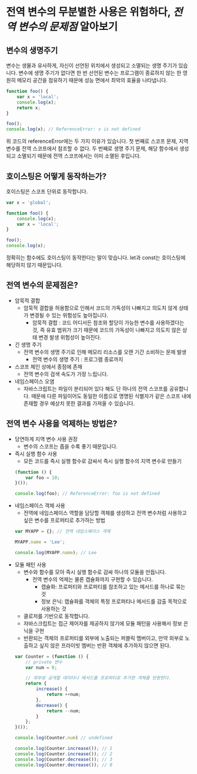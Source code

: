 전역 변수의 무분별한 사용은 위험하다, *전역 변수의 문제점* 알아보기
=================

## 변수의 생명주기
변수는 생물과 유사하게, 자신이 선언된 위치에서 생성되고 소멸되는 생명 주기가 있습니다. 변수에 생명 주기가 없다면 한 번 선언된 변수는 프로그램이 종료하지 않는 한 영원히 메모리 공간을 점유하기 때문에 성능 면에서 최악의 효율을 나타냅니다.
```javascript
function foo() {
    var x = 'local';
    console.log(x);
    return x;
}

foo();
console.log(x); // ReferenceError: x is not defined
```
위 코드의 referenceError에는 두 가지 이유가 있습니다. 첫 번째로 스코프 문제, 지역 변수를 전역 스코프에서 참조할 수 없다. 두 번째로 생명 주기 문제, 해당 함수에서 생성되고 소멸되기 때문에 전역 스코프에서는 이미 소멸된 후입니다.

## 호이스팅은 어떻게 동작하는가?
호이스팅은 스코프 단위로 동작합니다.
```javascript
var x = 'global';

function foo() {
    console.log(x);
    var x = 'local';
}

foo();
console.log(x);
```
정확히는 함수에도 호이스팅이 동작한다는 말이 맞습니다. let과 const는 호이스팅에 해당하지 않기 때문입니다.

## 전역 변수의 문제점은?
- 암묵적 결합
    - 암묵적 결합을 허용함으로 인해서 코드의 가독성이 나빠지고 의도치 않게 상태가 변경될 수 있는 위험성도 높아집니다.
        - 암묵적 결합 : 코드 어디서든 참조와 할당이 가능한 변수를 사용하겠다는 것, 즉 유효 범위가 크기 때문에 코드의 가독성이 나빠지고 의도치 않은 상태 변경 발생 위험성이 높아진다.
- 긴 생명 주기
    - 전역 변수의 생명 주기로 인해 메모리 리소스를 오랜 기간 소비하는 문제 발생
        - 전역 변수의 생명 주기 : 프로그램 종료까지
- 스코프 체인 상에서 종점에 존재
    - 전역 변수의 검색 속도가 가장 느립니다.
- 네임스페이스 오염
    - 자바스크립트는 파일이 분리되어 있다 해도 단 하나의 전역 스코프를 공유합니다. 때문에 다른 파일이어도 동일한 이름으로 명명된 식별자가 같은 스코프 내에 존재할 경우 예상치 못한 결과를 가져올 수 있습니다.

## 전역 변수 사용을 억제하는 방법은?
- 당연하게 지역 변수 사용 권장
    - 변수의 스코프는 좁을 수록 좋기 때문입니다.
- 즉시 실행 함수 사용
    - 모든 코드를 즉시 실행 함수로 감싸서 즉시 실행 함수의 지역 변수로 만들기
    ```javascript
    (function () {
        var foo = 10;
    }());

    console.log(foo); // ReferenceError: foo is not defined
    ```
- 네임스페이스 객체 사용
    - 전역에 네임스페이스 역할을 담당할 객체를 생성하고 전역 변수처럼 사용하고 싶은 변수를 프로퍼티로 추가하는 방법
    ```javascript
    var MYAPP = {}; // 전역 네임스페이스 객체

    MYAPP.name = 'Lee';

    console.log(MYAPP.name); // Lee
    ```
- 모듈 패턴 사용
    - 변수와 함수를 모아 즉시 실행 함수로 감싸 하나의 모듈을 만듭니다.
        - 전역 변수의 억제는 물론 캡슐화까지 구현할 수 있습니다.
            - 캡슐화: 프로퍼티와 프로퍼티를 참조하고 있는 메서드를 하나로 묶는 것
            - 정보 은닉: 캡슐화를 객체의 특정 프로퍼티나 메서드를 감출 목적으로 사용하는 것
    - 클로저를 기반으로 동작합니다.
    - 자바스크립트는 접근 제어자를 제공하지 않기에 모듈 패턴을 사용해서 정보 은닉을 구현
    - 반환되는 객체의 프로퍼티를 외부에 노출되는 퍼블릭 멤버이고, 만약 외부로 노출하고 싶지 않은 프라이빗 멤버는 반환 객체에 추가하지 않으면 된다.
    ```javascript
    var Counter = (function () {
        // private 변수
        var num = 0;

        // 외부로 공개할 데이터나 메서드를 프로퍼티로 추가한 객체를 반환한다.
        return {
            increase() {
                return ++num;
            },
            decrease() {
                return --num;
            }
        };
    }());

    console.log(Counter.num) // undefined

    console.log(Counter.increase()); // 1
    console.log(Counter.increase()); // 2
    console.log(Counter.decrease()); // 3
    console.log(Counter.decrease()); // 0
    ```